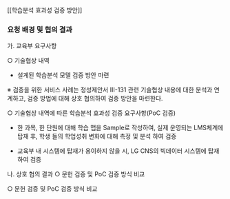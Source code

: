 [[학습분석 효과성 검증 방안]]
### 요청 배경 및 협의 결과
가. 교육부 요구사항

○ 기술협상 내역

- 설계된 학습분석 모델 검증 방안 마련

※ 검증을 위한 서비스 사례는 정성제안서 III-131 관련 기술협상 내용에 대한 분석과 연계하고, 검증 방법에 대해 상호 협의하여 검증 방안을 마련한다.

○ 기술협상 내역에 따른 학습분석 효과성 검증 요구사항(PoC 검증)

- 한 과목, 한 단원에 대해 학습 맵을 Sample로 작성하여, 실제 운영되는 LMS체계에 탑재 후, 학생 들의 학업성취 변화에 대해 측정 및 분석 하여 검증

- 교육부 내 시스템에 탑재가 용이하지 않을 시, LG CNS의 빅데이터 시스템에 탑재하여 검증

나. 상호 협의 결과
○ 문헌 검증 및 PoC 검증 방식 비교

 

○ 문헌 검증 및 PoC 검증 방식 비교